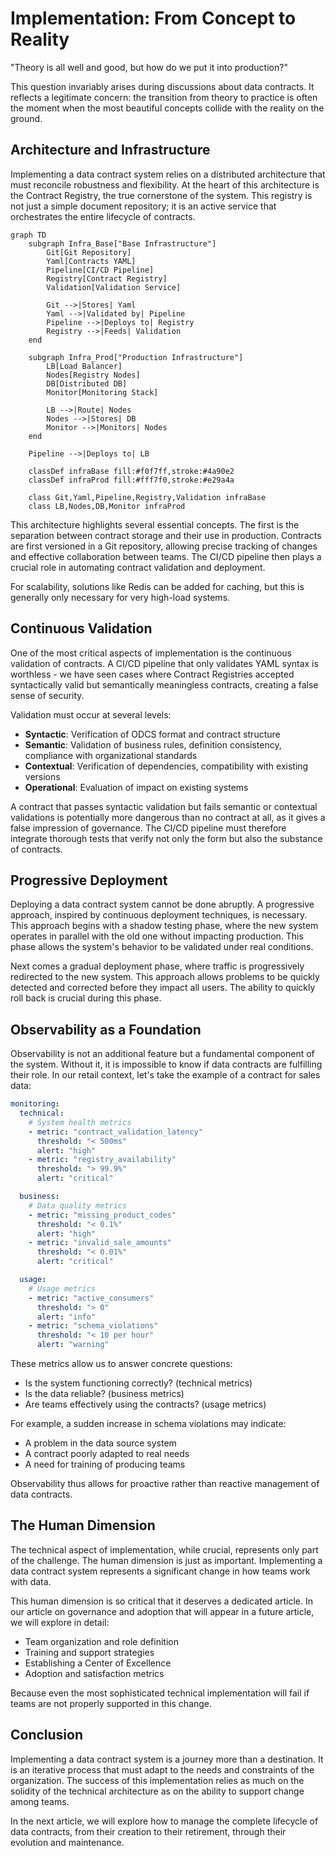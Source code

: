 # Implementation: From Concept to Reality

"Theory is all well and good, but how do we put it into production?" 

This question invariably arises during discussions about data contracts. It reflects a legitimate concern: the transition from theory to practice is often the moment when the most beautiful concepts collide with the reality on the ground.

## Architecture and Infrastructure

Implementing a data contract system relies on a distributed architecture that must reconcile robustness and flexibility. At the heart of this architecture is the Contract Registry, the true cornerstone of the system. This registry is not just a simple document repository; it is an active service that orchestrates the entire lifecycle of contracts.

```mermaid
graph TD
    subgraph Infra_Base["Base Infrastructure"]
        Git[Git Repository]
        Yaml[Contracts YAML]
        Pipeline[CI/CD Pipeline]
        Registry[Contract Registry]
        Validation[Validation Service]

        Git -->|Stores| Yaml
        Yaml -->|Validated by| Pipeline
        Pipeline -->|Deploys to| Registry
        Registry -->|Feeds| Validation
    end

    subgraph Infra_Prod["Production Infrastructure"]
        LB[Load Balancer]
        Nodes[Registry Nodes]
        DB[Distributed DB]
        Monitor[Monitoring Stack]

        LB -->|Route| Nodes
        Nodes -->|Stores| DB
        Monitor -->|Monitors| Nodes
    end

    Pipeline -->|Deploys to| LB

    classDef infraBase fill:#f0f7ff,stroke:#4a90e2
    classDef infraProd fill:#fff7f0,stroke:#e29a4a
    
    class Git,Yaml,Pipeline,Registry,Validation infraBase
    class LB,Nodes,DB,Monitor infraProd
```

This architecture highlights several essential concepts. The first is the separation between contract storage and their use in production. Contracts are first versioned in a Git repository, allowing precise tracking of changes and effective collaboration between teams. The CI/CD pipeline then plays a crucial role in automating contract validation and deployment.

For scalability, solutions like Redis can be added for caching, but this is generally only necessary for very high-load systems.

## Continuous Validation

One of the most critical aspects of implementation is the continuous validation of contracts. A CI/CD pipeline that only validates YAML syntax is worthless - we have seen cases where Contract Registries accepted syntactically valid but semantically meaningless contracts, creating a false sense of security.

Validation must occur at several levels:
- **Syntactic**: Verification of ODCS format and contract structure
- **Semantic**: Validation of business rules, definition consistency, compliance with organizational standards
- **Contextual**: Verification of dependencies, compatibility with existing versions
- **Operational**: Evaluation of impact on existing systems

A contract that passes syntactic validation but fails semantic or contextual validations is potentially more dangerous than no contract at all, as it gives a false impression of governance. The CI/CD pipeline must therefore integrate thorough tests that verify not only the form but also the substance of contracts.

## Progressive Deployment

Deploying a data contract system cannot be done abruptly. A progressive approach, inspired by continuous deployment techniques, is necessary. This approach begins with a shadow testing phase, where the new system operates in parallel with the old one without impacting production. This phase allows the system's behavior to be validated under real conditions.

Next comes a gradual deployment phase, where traffic is progressively redirected to the new system. This approach allows problems to be quickly detected and corrected before they impact all users. The ability to quickly roll back is crucial during this phase.

## Observability as a Foundation

Observability is not an additional feature but a fundamental component of the system. Without it, it is impossible to know if data contracts are fulfilling their role. In our retail context, let's take the example of a contract for sales data:

```yaml
monitoring:
  technical:
    # System health metrics
    - metric: "contract_validation_latency"
      threshold: "< 500ms"
      alert: "high"
    - metric: "registry_availability"
      threshold: "> 99.9%"
      alert: "critical"

  business:
    # Data quality metrics
    - metric: "missing_product_codes"
      threshold: "< 0.1%"
      alert: "high"
    - metric: "invalid_sale_amounts"
      threshold: "< 0.01%"
      alert: "critical"

  usage:
    # Usage metrics
    - metric: "active_consumers"
      threshold: "> 0"
      alert: "info"
    - metric: "schema_violations"
      threshold: "< 10 per hour"
      alert: "warning"
```

These metrics allow us to answer concrete questions:
- Is the system functioning correctly? (technical metrics)
- Is the data reliable? (business metrics)
- Are teams effectively using the contracts? (usage metrics)

For example, a sudden increase in schema violations may indicate:
- A problem in the data source system
- A contract poorly adapted to real needs
- A need for training of producing teams

Observability thus allows for proactive rather than reactive management of data contracts.

## The Human Dimension

The technical aspect of implementation, while crucial, represents only part of the challenge. The human dimension is just as important. Implementing a data contract system represents a significant change in how teams work with data. 

This human dimension is so critical that it deserves a dedicated article. In our article on governance and adoption that will appear in a future article, we will explore in detail:
- Team organization and role definition
- Training and support strategies
- Establishing a Center of Excellence
- Adoption and satisfaction metrics

Because even the most sophisticated technical implementation will fail if teams are not properly supported in this change.

## Conclusion

Implementing a data contract system is a journey more than a destination. It is an iterative process that must adapt to the needs and constraints of the organization. The success of this implementation relies as much on the solidity of the technical architecture as on the ability to support change among teams.

In the next article, we will explore how to manage the complete lifecycle of data contracts, from their creation to their retirement, through their evolution and maintenance. 